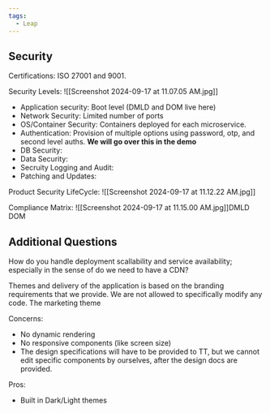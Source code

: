 ```yaml
---
tags:
  - Leap
---
```

## Security

Certifications: ISO 27001 and 9001.

Security Levels:
 ![[Screenshot 2024-09-17 at 11.07.05 AM.jpg]]

- Application security: Boot level (DMLD and DOM live here)
- Network Security: Limited number of ports
- OS/Container Security: Containers deployed for each microservice.
- Authentication: Provision of multiple options using password, otp, and second level auths. **We will go over this in the demo**
- DB Security: 
- Data Security: 
- Secruity Logging and Audit: 
- Patching and Updates:

Product Security LifeCycle:
![[Screenshot 2024-09-17 at 11.12.22 AM.jpg]]

Compliance Matrix:
![[Screenshot 2024-09-17 at 11.15.00 AM.jpg]]DMLD DOM

## Additional Questions
How do you handle deployment scallability and service availability; especially in the sense of do we need to have a CDN?

Themes and delivery of the application is based on the branding requirements that we provide. We are not allowed to specifically modify any code. The marketing theme 

Concerns:
- No dynamic rendering
- No responsive components (like screen size)
- The design specifications will have to be provided to TT, but we cannot edit specific components by ourselves, after the design docs are provided.

Pros: 
- Built in Dark/Light themes